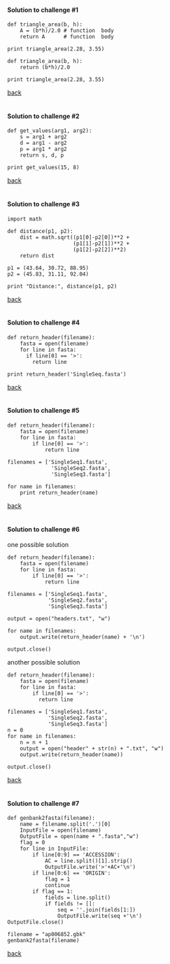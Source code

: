 #### Solution to challenge #1

```
def triangle_area(b, h):
    A = (b*h)/2.0 # function  body
    return A      # function  body

print triangle_area(2.28, 3.55)
```

```
def triangle_area(b, h):
    return (b*h)/2.0

print triangle_area(2.28, 3.55)
```
<a href="https://github.com/ELIXIR-ITA-training/python_course/day3/1-Functions/functions.md#challenge-1">back</a>
<br>
<br>

#### Solution to challenge #2

```
def get_values(arg1, arg2):
    s = arg1 + arg2
    d = arg1 - arg2
    p = arg1 * arg2
    return s, d, p

print get_values(15, 8)
```
<a href="https://github.com/ELIXIR-ITA-training/python_course/day3/1-Functions/functions.md#challenge-2">back</a>
<br>
<br>



#### Solution to challenge #3

```
import math

def distance(p1, p2):
    dist = math.sqrt((p1[0]-p2[0])**2 +
                     (p1[1]-p2[1])**2 +
                     (p1[2]-p2[2])**2)
    return dist

p1 = (43.64, 30.72, 88.95)
p2 = (45.83, 31.11, 92.04)

print "Distance:", distance(p1, p2)
```
<a href="https://github.com/ELIXIR-ITA-training/python_course/day3/1-Functions/functions.md#challenge-3">back</a>
<br>
<br>

#### Solution to challenge #4

```
def return_header(filename):
    fasta = open(filename)
    for line in fasta:
      if line[0] == '>':
        return line

print return_header('SingleSeq.fasta')
```
<a href="https://github.com/ELIXIR-ITA-training/python_course/day3/1-Functions/functions.md#challenge-4">back</a>
<br>
<br>


#### Solution to challenge #5
```
def return_header(filename):
    fasta = open(filename)
    for line in fasta:
        if line[0] == '>':
            return line

filenames = ['SingleSeq1.fasta',
              'SingleSeq2.fasta',
              'SingleSeq3.fasta']

for name in filenames:
    print return_header(name)
```
<a href="https://github.com/ELIXIR-ITA-training/python_course/day3/1-Functions/functions.md#challenge-5">back</a>
<br>
<br>


#### Solution to challenge #6
one possible solution
```
def return_header(filename):
    fasta = open(filename)
    for line in fasta:
        if line[0] == '>':
            return line

filenames = ['SingleSeq1.fasta',
             'SingleSeq2.fasta',
             'SingleSeq3.fasta']

output = open("headers.txt", "w")

for name in filenames:
    output.write(return_header(name) + '\n')

output.close()
```
another possible solution

```
def return_header(filename):
    fasta = open(filename)
    for line in fasta:
        if line[0] == '>':
          return line

filenames = ['SingleSeq1.fasta',
             'SingleSeq2.fasta',
             'SingleSeq3.fasta']
n = 0
for name in filenames:
    n = n + 1
    output = open("header" + str(n) + ".txt", "w")
    output.write(return_header(name))

output.close()
```
<a href="https://github.com/ELIXIR-ITA-training/python_course/day3/1-Functions/functions.md#challenge-6">back</a>
<br>
<br>

#### Solution to challenge #7

```
def genbank2fasta(filename):
    name = filename.split('.')[0]
    InputFile = open(filename)
    OutputFile = open(name + ".fasta","w")
    flag = 0
    for line in InputFile:
        if line[0:9] == 'ACCESSION':
            AC = line.split()[1].strip()
            OutputFile.write('>'+AC+'\n')
        if line[0:6] == 'ORIGIN':
            flag = 1
            continue
        if flag == 1:
            fields = line.split()
            if fields != []:
                seq = ''.join(fields[1:])
                OutputFile.write(seq +'\n')
OutputFile.close()

filename = "ap006852.gbk"
genbank2fasta(filename)
```
<a href="https://github.com/ELIXIR-ITA-training/python_course/day3/1-Functions/functions.md#challenge-7">back</a>
<br>
<br>
